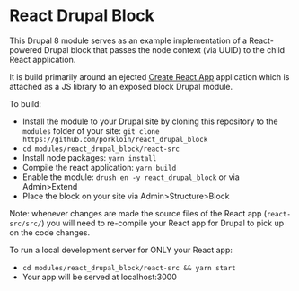 # React Drupal Block
This Drupal 8 module serves as an example implementation of a React-powered Drupal block that passes the node context (via UUID) to the child React application.

It is build primarily around an ejected [Create React App](https://github.com/facebook/create-react-app) application which is attached as a JS library to an exposed block Drupal module.

To build:

* Install the module to your Drupal site by cloning this repository to the `modules` folder of your site: `git clone https://github.com/porkloin/react_drupal_block`
* `cd modules/react_drupal_block/react-src`
* Install node packages: `yarn install`
* Compile the react application: `yarn build`
* Enable the module: `drush en -y react_drupal_block` or via Admin>Extend
* Place the block on your site via Admin>Structure>Block

Note: whenever changes are made the source files of the React app (`react-src/src/`) you will need to re-compile your React app for Drupal to pick up on the code changes.

To run a local development server for ONLY your React app:
* `cd modules/react_drupal_block/react-src && yarn start`
* Your app will be served at localhost:3000

